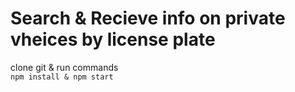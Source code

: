 # Search & Recieve info on private vheices by license plate

clone git & run commands\
 ```npm install & npm start```